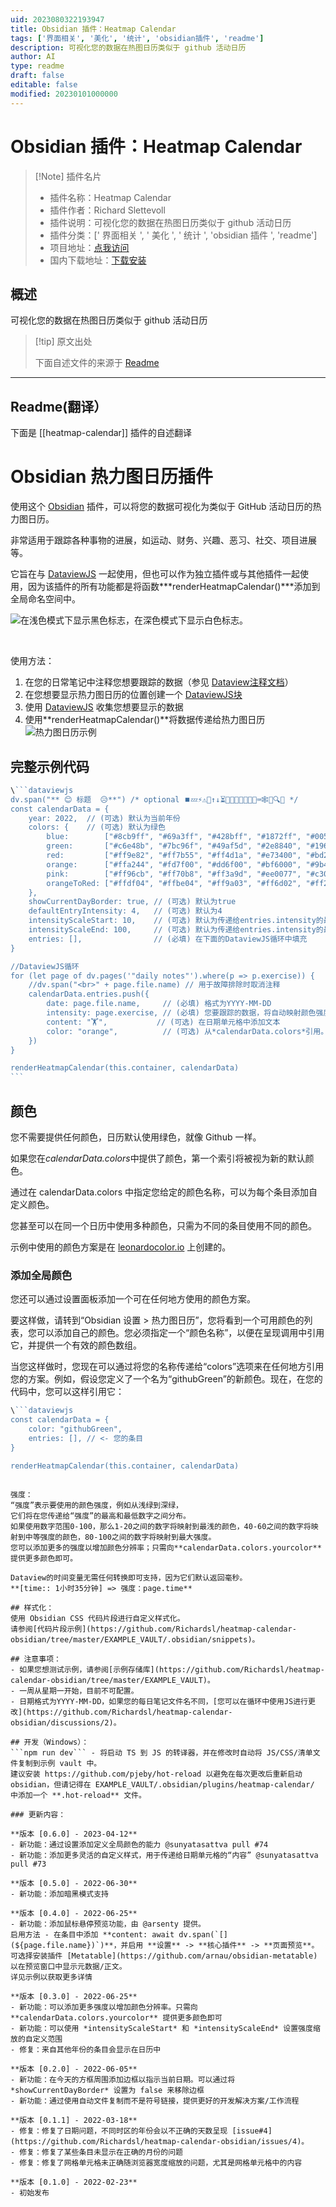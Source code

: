 ```yaml
---
uid: 2023080322193947
title: Obsidian 插件：Heatmap Calendar
tags: ['界面相关', '美化', '统计', 'obsidian插件', 'readme']
description: 可视化您的数据在热图日历类似于 github 活动日历
author: AI
type: readme
draft: false
editable: false
modified: 20230101000000
---
```


# Obsidian 插件：Heatmap Calendar

> [!Note] 插件名片
> - 插件名称：Heatmap Calendar
> - 插件作者：Richard Slettevoll
> - 插件说明：可视化您的数据在热图日历类似于 github 活动日历
> - 插件分类：[' 界面相关 ', ' 美化 ', ' 统计 ', 'obsidian 插件 ', 'readme']
> - 项目地址：[点我访问](https://github.com/Richardsl/heatmap-calendar-obsidian)
> - 国内下载地址：[下载安装](https://pkmer.cn/products/plugin/pluginMarket/?heatmap-calendar)

## 概述

可视化您的数据在热图日历类似于 github 活动日历

> [!tip] 原文出处
>
>下面自述文件的来源于 [Readme](https://ghproxy.net/https://raw.githubusercontent.com/Richardsl/heatmap-calendar-obsidian/master/README.md)
>

---

## Readme(翻译）

下面是 [[heatmap-calendar]] 插件的自述翻译

# Obsidian 热力图日历插件

使用这个 [Obsidian](https://obsidian.md/) 插件，可以将您的数据可视化为类似于 GitHub 活动日历的热力图日历。

非常适用于跟踪各种事物的进展，如运动、财务、兴趣、恶习、社交、项目进展等。

它旨在与 [DataviewJS](https://blacksmithgu.github.io/obsidian-dataview/) 一起使用，但也可以作为独立插件或与其他插件一起使用，因为该插件的所有功能都是将函数***renderHeatmapCalendar()***添加到全局命名空间中。

<p>
    <picture>
      <source media="(prefers-color-scheme: dark)" srcset="https://github.com/Richardsl/heatmap-calendar-obsidian/blob/master/github-images/heatmap_examples_dark.gif?raw=true">
      <source media="(prefers-color-scheme: light)" srcset="https://github.com/Richardsl/heatmap-calendar-obsidian/blob/master/github-images/heatmap_examples_light.gif?raw=true">
      <img alt="在浅色模式下显示黑色标志，在深色模式下显示白色标志。" src="https://user-images.githubusercontent.com/25423296/163456779-a8556205-d0a5-45e2-ac17-42d089e3c3f8.png">
    </picture>
</p>

&nbsp;

使用方法：

1. 在您的日常笔记中注释您想要跟踪的数据（参见 [Dataview注释文档](https://blacksmithgu.github.io/obsidian-dataview/data-annotation/)）
2. 在您想要显示热力图日历的位置创建一个 [DataviewJS块](https://blacksmithgu.github.io/obsidian-dataview/api/intro/)
3. 使用 [DataviewJS](https://blacksmithgu.github.io/obsidian-dataview/api/code-reference/) 收集您想要显示的数据
4. 使用**renderHeatmapCalendar()**将数据传递给热力图日历
![热力图日历示例](https://github.com/Richardsl/heatmap-calendar-obsidian/blob/master/github-images/heatmap-calendar-howto3.jpg?raw=true)

## 完整示例代码

~~~javascript
\```dataviewjs
dv.span("** 😊 标题  😥**") /* optional ⏹️💤⚡⚠🧩↑↓⏳📔💾📁📝🔄📝🔀⌨️🕸️📅🔍✨ */
const calendarData = {
    year: 2022,  // (可选) 默认为当前年份
    colors: {    // (可选) 默认为绿色
        blue:        ["#8cb9ff", "#69a3ff", "#428bff", "#1872ff", "#0058e2"], // 如果提供了第一个条目，则将其视为默认值
        green:       ["#c6e48b", "#7bc96f", "#49af5d", "#2e8840", "#196127"],
        red:         ["#ff9e82", "#ff7b55", "#ff4d1a", "#e73400", "#bd2a00"],
        orange:      ["#ffa244", "#fd7f00", "#dd6f00", "#bf6000", "#9b4e00"],
        pink:        ["#ff96cb", "#ff70b8", "#ff3a9d", "#ee0077", "#c30062"],
        orangeToRed: ["#ffdf04", "#ffbe04", "#ff9a03", "#ff6d02", "#ff2c01"]
    },
    showCurrentDayBorder: true, // (可选) 默认为true
    defaultEntryIntensity: 4,   // (可选) 默认为4
    intensityScaleStart: 10,    // (可选) 默认为传递给entries.intensity的最低值
    intensityScaleEnd: 100,     // (可选) 默认为传递给entries.intensity的最高值
    entries: [],                // (必填) 在下面的DataviewJS循环中填充
}

//DataviewJS循环
for (let page of dv.pages('"daily notes"').where(p => p.exercise)) {
    //dv.span("<br>" + page.file.name) // 用于故障排除时取消注释
    calendarData.entries.push({
        date: page.file.name,     // (必填) 格式为YYYY-MM-DD
        intensity: page.exercise, // (必填) 您要跟踪的数据，将自动映射颜色强度
        content: "🏋️",           // (可选) 在日期单元格中添加文本
        color: "orange",          // (可选) 从*calendarData.colors*引用。如果未提供颜色，则使用colors[0]
    })
}

renderHeatmapCalendar(this.container, calendarData)
```
~~~

## 颜色

您不需要提供任何颜色，日历默认使用绿色，就像 Github 一样。

如果您在*calendarData.colors*中提供了颜色，第一个索引将被视为新的默认颜色。

通过在 calendarData.colors 中指定您给定的颜色名称，可以为每个条目添加自定义颜色。

您甚至可以在同一个日历中使用多种颜色，只需为不同的条目使用不同的颜色。

示例中使用的颜色方案是在 [leonardocolor.io](https://leonardocolor.io) 上创建的。

### 添加全局颜色

您还可以通过设置面板添加一个可在任何地方使用的颜色方案。

要这样做，请转到“Obsidian 设置 > 热力图日历”，您将看到一个可用颜色的列表，您可以添加自己的颜色。您必须指定一个“颜色名称”，以便在呈现调用中引用它，并提供一个有效的颜色数组。

当您这样做时，您现在可以通过将您的名称传递给“colors”选项来在任何地方引用您的方案。例如，假设您定义了一个名为“githubGreen”的新颜色。现在，在您的代码中，您可以这样引用它：

```javascript
\```dataviewjs
const calendarData = {
	color: "githubGreen",
	entries: [], // <- 您的条目
}

renderHeatmapCalendar(this.container, calendarData)
```

```

强度：
“强度”表示要使用的颜色强度，例如从浅绿到深绿，
它们将在您传递给“强度”的最高和最低数字之间分布。
如果使用数字范围0-100，那么1-20之间的数字将映射到最浅的颜色，40-60之间的数字将映射到中等强度的颜色，80-100之间的数字将映射到最大强度。
您可以添加更多的强度以增加颜色分辨率；只需向**calendarData.colors.yourcolor**提供更多颜色即可。

Dataview的时间变量无需任何转换即可支持，因为它们默认返回毫秒。
**[time:: 1小时35分钟] => 强度：page.time**

## 样式化：
使用 Obsidian CSS 代码片段进行自定义样式化。
请参阅[代码片段示例](https://github.com/Richardsl/heatmap-calendar-obsidian/tree/master/EXAMPLE_VAULT/.obsidian/snippets)。

## 注意事项：
- 如果您想测试示例，请参阅[示例存储库](https://github.com/Richardsl/heatmap-calendar-obsidian/tree/master/EXAMPLE_VAULT)。
- 一周从星期一开始，目前不可配置。
- 日期格式为YYYY-MM-DD，如果您的每日笔记文件名不同，[您可以在循环中使用JS进行更改](https://github.com/Richardsl/heatmap-calendar-obsidian/discussions/2)。

## 开发（Windows）：
```npm run dev``` - 将启动 TS 到 JS 的转译器，并在修改时自动将 JS/CSS/清单文件复制到示例 vault 中。  
建议安装 https://github.com/pjeby/hot-reload 以避免在每次更改后重新启动 obsidian，但请记得在 EXAMPLE_VAULT/.obsidian/plugins/heatmap-calendar/ 中添加一个 **.hot-reload** 文件。

### 更新内容：

**版本 [0.6.0] - 2023-04-12**
- 新功能：通过设置添加定义全局颜色的能力 @sunyatasattva pull #74
- 新功能：添加更多灵活的自定义样式，用于传递给日期单元格的“内容” @sunyatasattva pull #73

**版本 [0.5.0] - 2022-06-30**
- 新功能：添加暗黑模式支持

**版本 [0.4.0] - 2022-06-25**
- 新功能：添加鼠标悬停预览功能，由 @arsenty 提供。  
启用方法 - 在条目中添加 **content: await dv.span(`[](${page.file.name})`)**，并启用 **设置** -> **核心插件** -> **页面预览**。  
可选择安装插件 [Metatable](https://github.com/arnau/obsidian-metatable) 以在预览窗口中显示元数据/正文。  
详见示例以获取更多详情

**版本 [0.3.0] - 2022-06-25**
- 新功能：可以添加更多强度以增加颜色分辨率。只需向 **calendarData.colors.yourcolor** 提供更多颜色即可
- 新功能：可以使用 *intensityScaleStart* 和 *intensityScaleEnd* 设置强度缩放的自定义范围
- 修复：来自其他年份的条目会显示在日历中

**版本 [0.2.0] - 2022-06-05**
- 新功能：在今天的方框周围添加边框以指示当前日期。可以通过将 *showCurrentDayBorder* 设置为 false 来移除边框
- 新功能：通过使用自动文件复制而不是符号链接，提供更好的开发解决方案/工作流程

**版本 [0.1.1] - 2022-03-18**
- 修复：修复了日期问题，不同时区的年份会以不正确的天数呈现 [issue#4](https://github.com/Richardsl/heatmap-calendar-obsidian/issues/4)。
- 修复：修复了某些条目未显示在正确的月份的问题
- 修复：修复了网格单元格未正确随浏览器宽度缩放的问题，尤其是网格单元格中的内容

**版本 [0.1.0] - 2022-02-23**
- 初始发布



